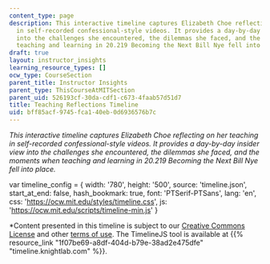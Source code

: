 ```yaml
---
content_type: page
description: This interactive timeline captures Elizabeth Choe reflecting on her teaching
  in self-recorded confessional-style videos. It provides a day-by-day insider view
  into the challenges she encountered, the dilemmas she faced, and the moments when
  teaching and learning in 20.219 Becoming the Next Bill Nye fell into place.
draft: true
layout: instructor_insights
learning_resource_types: []
ocw_type: CourseSection
parent_title: Instructor Insights
parent_type: ThisCourseAtMITSection
parent_uid: 526193cf-30da-cdf1-c673-4faab57d51d7
title: Teaching Reflections Timeline
uid: bff85acf-9745-fca1-40eb-0d6936576b7c
---
```

_This interactive timeline captures Elizabeth Choe reflecting on her teaching in self-recorded confessional-style videos. It provides a day-by-day insider view into the challenges she encountered, the dilemmas she faced, and the moments when teaching and learning in _20.219 Becoming the Next Bill Nye_ fell into place._

var timeline\_config = { width: '780', height: '500', source: 'timeline.json', start\_at\_end: false, hash\_bookmark: true, font: 'PTSerif-PTSans', lang: 'en', css: 'https://ocw.mit.edu/styles/timeline.css', js: 'https://ocw.mit.edu/scripts/timeline-min.js' }

\*Content presented in this timeline is subject to our [Creative Commons License](/terms/#cc) and other [terms of use](/terms/). The TimelineJS tool is available at {{% resource_link "1f07be69-a8df-404d-b79e-38ad2e475dfe" "timeline.knightlab.com" %}}.